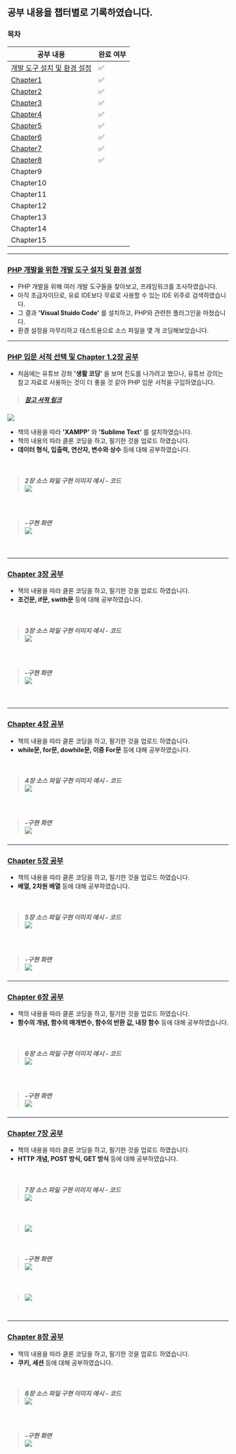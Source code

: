 ## 공부 내용을 챕터별로 기록하였습니다.

### 목차
| 공부 내용 | 완료 여부 | 
|----|----|
| [개발 도구 설치 및 환경 설정](#php-개발을-위한-개발-도구-설치-및-환경-설정) |  ✅   |
| [Chapter1](#php-입문-서적-선택-및-chapter-1,2장-공부) | ✅    | 
| [Chapter2](#php-입문-서적-선택-및-chapter-1,2장-공부)  |   ✅   |
| [Chapter3](#chapter-3장-공부) |   ✅   |
| [Chapter4](#chapter-4장-공부)  |  ✅    |
| [Chapter5](#chapter-5장-공부)  |  ✅    |
| [Chapter6](#chapter-6장-공부) | ✅    | 
| [Chapter7](#chapter-7장-공부)  |  ✅    |
| [Chapter8](#chapter-8장-공부)  |  ✅    |
| Chapter9 |     |
| Chapter10 |     |
| Chapter11 |     | 
| Chapter12 |     |
| Chapter13 |     |
| Chapter14 |     |
| Chapter15 |     |

---

### [PHP 개발을 위한 개발 도구 설치 및 환경 설정](https://github.com/yujiah-github/learning-php/tree/main/210917%20Start%20Learning%20PHP)
- PHP 개발을 위해 여러 개발 도구들을 찾아보고, 프레임워크를 조사하였습니다.
- 아직 초급자이므로, 유료 IDE보다 무료로 사용할 수 있는 IDE 위주로 검색하였습니다.
- 그 결과 **'Visual Stuido Code'** 를 설치하고, PHP와 관련한 플러그인을 마쳤습니다.
- 환경 설정을 마무리하고 테스트용으로 소스 파일을 몇 개 코딩해보았습니다.

---


### [PHP 입문 서적 선택 및 Chapter 1,2장 공부](https://github.com/yujiah-github/learning-php/tree/main/210919%20Set%20Develop%20Settings%20and%20Learn%20Chapter2-4/chapter2)
- 처음에는 유튜브 강좌 **'생활 코딩'** 을 보며 진도를 나가려고 했으나, 유튜브 강의는 참고 자료로 사용하는 것이 더 좋을 것 같아 PHP 입문 서적을 구입하였습니다.
> ##### [참고 서적 링크](https://book.naver.com/bookdb/book_detail.nhn?bid=14931674) 
![](https://images.velog.io/images/cil05265/post/bd8d2710-ef5b-4621-bbbf-f429810159da/%E1%84%89%E1%85%B3%E1%84%8F%E1%85%B3%E1%84%85%E1%85%B5%E1%86%AB%E1%84%89%E1%85%A3%E1%86%BA%202021-09-19%20%E1%84%8B%E1%85%A9%E1%84%92%E1%85%AE%204.38.13.png)

- 책의 내용을 따라 **'XAMPP'** 와 **'Sublime Text'** 를 설치하였습니다.
- 책의 내용의 따라 클론 코딩을 하고, 필기한 것을 업로드 하였습니다.
- **데이터 형식, 입출력, 연산자, 변수와 상수** 등에 대해 공부하였습니다.
<br>

> ##### 2장 소스 파일 구현 이미지 예시 - 코드 <Br> ![](https://images.velog.io/images/cil05265/post/7be7a246-d925-4dc5-9a50-926b14228254/%E1%84%89%E1%85%B3%E1%84%8F%E1%85%B3%E1%84%85%E1%85%B5%E1%86%AB%E1%84%89%E1%85%A3%E1%86%BA%202021-09-19%20%E1%84%8B%E1%85%A9%E1%84%92%E1%85%AE%2010.53.34.png)

<br>

> ##### -구현 화면 <br> ![](https://images.velog.io/images/cil05265/post/73aae5d5-ca8b-4892-9675-e612d54f32c5/%E1%84%89%E1%85%B3%E1%84%8F%E1%85%B3%E1%84%85%E1%85%B5%E1%86%AB%E1%84%89%E1%85%A3%E1%86%BA%202021-09-19%20%E1%84%8B%E1%85%A9%E1%84%92%E1%85%AE%2010.55.08.png)

<br>

---


### [Chapter 3장 공부](https://github.com/yujiah-github/learning-php/tree/main/210919%20Set%20Develop%20Settings%20and%20Learn%20Chapter2-4/chapter3)
- 책의 내용을 따라 클론 코딩을 하고, 필기한 것을 업로드 하였습니다.
- **조건문, if문, swith문** 등에 대해 공부하였습니다. 


<br>

> ##### 3장 소스 파일 구현 이미지 예시 - 코드 <Br> ![](https://images.velog.io/images/cil05265/post/e7e6beac-d0a9-43b7-853a-8423b27fe0d8/%E1%84%89%E1%85%B3%E1%84%8F%E1%85%B3%E1%84%85%E1%85%B5%E1%86%AB%E1%84%89%E1%85%A3%E1%86%BA%202021-09-20%20%E1%84%8B%E1%85%A9%E1%84%8C%E1%85%A5%E1%86%AB%2012.37.32.png)

<br>

> ##### -구현 화면 <br> ![](https://images.velog.io/images/cil05265/post/8fa7ec33-54b5-41b5-a098-d83e08b6b388/%E1%84%89%E1%85%B3%E1%84%8F%E1%85%B3%E1%84%85%E1%85%B5%E1%86%AB%E1%84%89%E1%85%A3%E1%86%BA%202021-09-20%20%E1%84%8B%E1%85%A9%E1%84%8C%E1%85%A5%E1%86%AB%2012.38.38.png)

<Br>

---

### [Chapter 4장 공부](https://github.com/yujiah-github/learning-php/tree/main/210919%20Set%20Develop%20Settings%20and%20Learn%20Chapter2-4/chapter4)
- 책의 내용을 따라 클론 코딩을 하고, 필기한 것을 업로드 하였습니다.
- **while문, for문, dowhile문, 이중 For문** 등에 대해 공부하였습니다.

<br>

> ##### 4장 소스 파일 구현 이미지 예시 - 코드 <Br> ![](https://images.velog.io/images/cil05265/post/f311d8c5-e81a-4a1e-b655-aa1fba3d82d7/%E1%84%89%E1%85%B3%E1%84%8F%E1%85%B3%E1%84%85%E1%85%B5%E1%86%AB%E1%84%89%E1%85%A3%E1%86%BA%202021-09-20%20%E1%84%8B%E1%85%A9%E1%84%8C%E1%85%A5%E1%86%AB%201.06.39.png)

<br>

> ##### -구현 화면 <br> ![](https://images.velog.io/images/cil05265/post/5b71b5f7-c326-47d3-9e30-530f7e903ae4/%E1%84%89%E1%85%B3%E1%84%8F%E1%85%B3%E1%84%85%E1%85%B5%E1%86%AB%E1%84%89%E1%85%A3%E1%86%BA%202021-09-20%20%E1%84%8B%E1%85%A9%E1%84%8C%E1%85%A5%E1%86%AB%201.07.32.png)

---


### [Chapter 5장 공부](https://github.com/yujiah-github/learning-php/tree/main/210920%20Learning%20Chapter%205%20and%20Chpater%206/chapter5)
- 책의 내용을 따라 클론 코딩을 하고, 필기한 것을 업로드 하였습니다.
- **배열, 2차원 배열** 등에 대해 공부하였습니다.

<br>

> ##### 5장 소스 파일 구현 이미지 예시 - 코드 <Br> ![](https://images.velog.io/images/cil05265/post/3f1064cc-54de-40f1-9373-745e573c3b3c/%E1%84%89%E1%85%B3%E1%84%8F%E1%85%B3%E1%84%85%E1%85%B5%E1%86%AB%E1%84%89%E1%85%A3%E1%86%BA%202021-09-20%20%E1%84%8B%E1%85%A9%E1%84%92%E1%85%AE%205.19.55.png)

<br>

> ##### -구현 화면 <br> ![](https://images.velog.io/images/cil05265/post/7a53ec42-4e9d-4b5e-8f99-f4dd89c2e31f/%E1%84%89%E1%85%B3%E1%84%8F%E1%85%B3%E1%84%85%E1%85%B5%E1%86%AB%E1%84%89%E1%85%A3%E1%86%BA%202021-09-20%20%E1%84%8B%E1%85%A9%E1%84%92%E1%85%AE%205.19.37.png)


--- 

### [Chapter 6장 공부](https://github.com/yujiah-github/learning-php/tree/main/210920%20Learning%20Chapter%205%20and%20Chpater%206/chpater6)
- 책의 내용을 따라 클론 코딩을 하고, 필기한 것을 업로드 하였습니다.
- **함수의 개념, 함수의 매개변수, 함수의 반환 값, 내장 함수** 등에 대해 공부하였습니다.

<br>

> ##### 6장 소스 파일 구현 이미지 예시 - 코드 <Br> ![](https://images.velog.io/images/cil05265/post/6b612d92-7282-48a1-ab36-437aac2e44a0/%E1%84%89%E1%85%B3%E1%84%8F%E1%85%B3%E1%84%85%E1%85%B5%E1%86%AB%E1%84%89%E1%85%A3%E1%86%BA%202021-09-20%20%E1%84%8B%E1%85%A9%E1%84%92%E1%85%AE%206.22.56.png)

<br>

> ##### -구현 화면 <br> ![](https://images.velog.io/images/cil05265/post/c4ebef5a-ca54-4c97-8667-6035136fdc5b/%E1%84%89%E1%85%B3%E1%84%8F%E1%85%B3%E1%84%85%E1%85%B5%E1%86%AB%E1%84%89%E1%85%A3%E1%86%BA%202021-09-20%20%E1%84%8B%E1%85%A9%E1%84%92%E1%85%AE%206.23.20.png)

---

### [Chapter 7장 공부](https://github.com/yujiah-github/learning-php/tree/main/210921%20Learning%20Chapter7/chapter7)
- 책의 내용을 따라 클론 코딩을 하고, 필기한 것을 업로드 하였습니다.
- **HTTP 개념, POST 방식, GET 방식** 등에 대해 공부하였습니다.

<br>

> ##### 7장 소스 파일 구현 이미지 예시 - 코드 <Br> ![](https://images.velog.io/images/cil05265/post/a0b7e3eb-e810-4ddf-bffe-13fa68f82353/%EC%8A%A4%ED%81%AC%EB%A6%B0%EC%83%B7%202021-09-22%20%EC%98%A4%EC%A0%84%203.16.58%20(2).gif)

<br>

> ![](https://images.velog.io/images/cil05265/post/c04598e5-6b42-464f-9ee0-43e3361bff1b/%EC%8A%A4%ED%81%AC%EB%A6%B0%EC%83%B7%202021-09-22%20%EC%98%A4%EC%A0%84%203.16.29%20(1).gif)

<br>


> ##### -구현 화면 <br> ![](https://images.velog.io/images/cil05265/post/cc44a58a-7d0a-49e1-9f3e-e26980438884/%EC%8A%A4%ED%81%AC%EB%A6%B0%EC%83%B7%202021-09-22%20%EC%98%A4%EC%A0%84%203.14.25.gif)

<br>

> ![](https://images.velog.io/images/cil05265/post/30fff364-3f01-49bc-946e-eb6b42c1581a/%E1%84%89%E1%85%B3%E1%84%8F%E1%85%B3%E1%84%85%E1%85%B5%E1%86%AB%E1%84%89%E1%85%A3%E1%86%BA%202021-09-22%20%E1%84%8B%E1%85%A9%E1%84%8C%E1%85%A5%E1%86%AB%203.14.57.png)

<br>


--- 



### [Chapter 8장 공부](https://github.com/yujiah-github/learning-php/tree/main/210921%20Learning%20Chapter%207%20and%208/chapter8)
- 책의 내용을 따라 클론 코딩을 하고, 필기한 것을 업로드 하였습니다.
- **쿠키, 세션** 등에 대해 공부하였습니다.


<br>

> ##### 8장 소스 파일 구현 이미지 예시 - 코드 <Br> ![](https://images.velog.io/images/cil05265/post/98edfb16-1c61-4acf-b70a-2ef1749a1283/%E1%84%89%E1%85%B3%E1%84%8F%E1%85%B3%E1%84%85%E1%85%B5%E1%86%AB%E1%84%89%E1%85%A3%E1%86%BA%202021-09-23%20%E1%84%8B%E1%85%A9%E1%84%92%E1%85%AE%209.04.52.png)

<br>

> ##### -구현 화면 <br> ![](https://images.velog.io/images/cil05265/post/0f6e746f-aefd-4195-9f6d-c9fdbfaf2fc7/%E1%84%89%E1%85%B3%E1%84%8F%E1%85%B3%E1%84%85%E1%85%B5%E1%86%AB%E1%84%89%E1%85%A3%E1%86%BA%202021-09-23%20%E1%84%8B%E1%85%A9%E1%84%92%E1%85%AE%209.05.42.png)